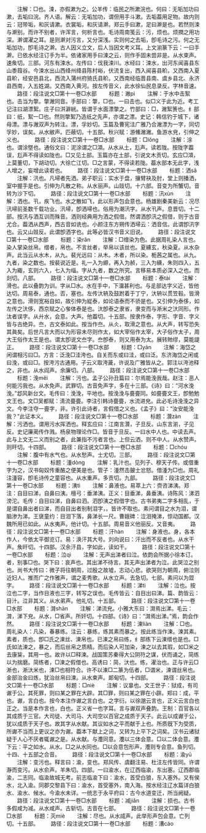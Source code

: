 <!-- { "loadSidebar": true } -->
　　注解：□也。涑，亦假漱为之。公羊传：临民之所漱浣也。何曰：无垢加功曰漱，去垢曰浣。齐人语。解云：无垢加功，谓但用手斗漱。去垢葢用足物。故内则云：冠带垢，和灰请漱。衣裳垢，和灰请澣。郑云手曰漱，足曰澣是也。若然则涑与澣别。而许不别者，许浑言，何析言也。毛诗周南笺云：污，烦也。烦撋之用功深。澣谓濯之耳。是则澣对污言，又分深浅。实则何之去垢，卽毛诗之污。何之无垢加功，卽毛诗之澣。古人因义立文，后人当因文考义耳。上文湔篆下云：一曰手澣。已依水经注订手为半。依诸家用手曰涑之云，则作手固未尝非是。从水束声。速矦切。三部。河东有涑水。左传曰：伐我涑川。水经曰：涑水，出河东闻喜县东山黍葭谷。今涑水出山西绛州绛县陈村峪，伏流复出，西入闻喜县畍。又西南入夏县畍，经安邑县北，西流入蒲州府猗氏县畍。又西南经临晋县南、虞乡县北、永济县西南，入五姓湖。又西南入黄河。按左传音义，此水徐仙民息录反。字林音速。
　　路径：段注说文□第十一卷□水部
　　标题：潎pì
　　注解：于水中击絮也。击当为撆。撆潎同音。手部曰：撆，□也。一曰击也。似□义于此为近。考工记注曰湖漂絮。庄子曰洴澼絖。皆谓于水面漂撆之。竹部曰：□，潎絮箦也。纟部曰：纸，絮一□也。然则撆絮乃造纸之先声，亦谓之漂。史记：韩信钓于城下，诸母漂。漂与潎双声为转注。漂，孚妙切。玉篇及曹宪注广雅乃合潎漂为一字，同切孚妙，误矣。从水敝声。匹蔽切。十五部。秋兴赋：游鯈潎潎。鱼游水皃，引伸之义也。
　　路径：段注说文□第十一卷□水部
　　标题：□lǒnɡ
　　注解：涂也。谓涂墍也。通俗文曰：泥涂谓之□澒。从水从土，尨声。读若陇。按陇字葢误，尨声不得读如陇也。□又见土部。玉篇亦在土部，引说文木贡切。玄应□澒，上莫董切，下胡动切。大徐亡江切。□之言蒙，不得读若陇。葢水部本无此字，浅人增之，妄增此读若也。
　　路径：段注说文□第十一卷□水部
　　标题：洒sǎ
　　注解：汛也。凡埽者先洒。弟子职云：实水于盘，攘臂袂及肘，堂上则播洒，室中握手是也。引伸为凡散之称。从水丽声。山豉切。十六部。音变为所蟹切。音转为沙下切。
　　路径：段注说文□第十一卷□水部
　　标题：汛xùn
　　注解：洒也。卂，疾飞也。水之散如飞，此以形声包会意也。杨雄剧秦美新云：况尽汛埽前圣数千载功业。汛埽，卽洒埽也。俗用为潮汛字。从水卂声。息晋切。十二部。按汛与洒互训而殊音。洒则经典用为洒之假借。然谓洒卽汛之假借，则于古音尤合。葢洒从西声，西古音如诜也。小颜注东方朔传洒埽云：洒音信。此谓卽汛字也。云又山豉反。此谓卽洒字也。此等必皆汉书音义旧说。
　　路径：段注说文□第十一卷□水部
　　标题：染rǎn
　　注解：□缯染为色。此据周礼染人言也。染人掌染丝帛。缯者，帛也。不言丝者，举帛以该丝也。夏纁玄，秋染夏。从水杂声。此当云从水木，从九。裴光远曰：从木。木者，所以染。栀茜之属也。从九。九者，染之数也。按裴说近是。礼一入为縓，再入为赪，三入为纁，朱则四入，五入为緅，玄则六入，七入为缁。字从九者，数之所究。言移易本质必深入之也。而剡切。八部。
　　路径：段注说文□第十一卷□水部
　　标题：泰tài
　　注解：滑也。此以叠韵为训。字从□水。水在手中，下澑甚利也。与辵部达字义近，皆他达切。周易泰，通也。否，塞也。左传汏辀及鼓跗着于丁宁，汏辀以贯笠毂。皆滑之意也。滑则宽裕自如，故引伸为緃泰，如论语泰而不骄是也。又引伸为泰侈，如左传之汏侈，西京赋之心奓体泰是也。汏卽泰之隶省，隶变而与淅米之汏同形。作汰者误字。从廾水，会意。大声。他葢切。十五部。按隶作泰，字形、字音、字义皆与古绝异。夳，古文泰如此。按当作夳。从仌，取滑之意也。从大声，转写恐失其眞矣。后世凡言大而以为形容未尽则作太，如大宰俗作太宰，大子俗作太子，周大王俗作太王是也。谓太卽说文夳字。夳卽泰，则又用泰为太。展转貤缪，莫能諟正。
　　路径：段注说文□第十一卷□水部
　　标题：□yán
　　注解：海岱之闲谓相污曰□。方言：泛浼□洼洿也。自关而东或曰洼，或曰泛。东济海岱之闲或曰浼，或曰□。按洿污古通用。子云义取洿薉，许说及广雅皆从之。郭注以洿池释之，非也。从水阎声。余廉切。八部。
　　路径：段注说文□第十一卷□水部
　　标题：浼měi
　　注解：污也。孟子公孙丑篇曰：尔焉能浼我哉。赵注：恶人何能污我也。从水免声。武罪切。古音免声字，多在十三部。《诗》曰：“河水浼浼。”邶风新台文。毛传曰：浼浼，平地也。按浼浼与亹亹同。如亹亹文王，卽勉勉文王也。文□吴都赋：淸流亹亹。李注引韩诗亹亹，水流进皃。此必毛诗浼浼之异文。今李注夺一亹字，非。许引此诗者，言假借之义也。《孟子》曰：“汝安能浼我？”此证本义。
　　路径：段注说文□第十一卷□水部
　　标题：灒zàn
　　注解：污洒也。谓用污水挥洒也。释玄应曰：江南言灒，子旦反。山东言湔，子见反。史记廉蔺传作溅。杨泉物理论作□。皆音于旦反。一曰水中人也。中读去声。此与上文无二义而别之者，此兼指不污者言也。上但云洒，则不中人。从水赞声。则旰切。十四部。
　　路径：段注说文□第十一卷□水部
　　标题：□chóu
　　注解：腹中有水气也。从水愁声。士尤切。三部。
　　路径：段注说文□第十一卷□水部
　　标题：湩dònɡ
　　注解：乳汁也。见列子、穆天子传。或借重字为之，汉书匈奴传重酪之便美是也。管子：湩然击皷士忿怒。借湩为□也。周礼注湩容，卽毛诗传之童容也。从水重声。多贡切。九部。
　　路径：段注说文□第十一卷□水部
　　标题：洟tì
　　注解：鼻液也。易萃上六：赍咨涕洟。郑注：自目曰涕，自鼻曰洟。檀弓：垂涕洟。正义：目垂涕，鼻垂洟。诗陈风：涕泗滂沱。毛传：自目曰涕，自鼻曰泗。泗卽洟之假借字也。古书弟夷二字多相乱，于是谓自鼻出者曰涕，而自目出者别制泪字，。皆许不取也。素问谓目之水为泪，谓脑渗为涕。王襃童约：目泪下落，鼻涕长一尺。曹娥碑：泣泪掩涕，惊动国都。汉魏所用已如此。从水夷声。他计切。十五部。周易音义他丽反。又音夷。
　　路径：段注说文□第十一卷□水部
　　标题：汗hàn
　　注解：身液也。身，各本作人，今依太平御览订。易：涣汗其大号。刘向说曰：汗出而不反者也。从水干声。矦旰切。十四部。汉余汗县，字如此，读如干。
　　路径：段注说文□第十一卷□水部
　　标题：泣qì
　　注解：无声出涕者曰泣。依韵会所据小徐本订。者，别事□也。哭下曰：哀声也。其出涕不待言。其无声出涕者为泣。此哭泣之别也。尚书大传曰：微子将往朝周，过殷之故墟，志动心悲。欲哭则为朝周，俯泣则近妇人。推而广之作雅声，谓之麦秀歌。从水立声。去急切。七部。素问以为歰字。
　　路径：段注说文□第十一卷□水部
　　标题：涕tì
　　注解：泣也。按泣也二字，当作目液也三字，转写之误也。毛传皆云：自目出曰涕。篇、韵皆云：目汁。泣非其义。从水弟声。他礼切。十五部。
　　路径：段注说文□第十一卷□水部
　　标题：潸shān
　　注解：涕流皃。小雅大东曰：潸焉出涕。毛云：潸，涕下皃。从水，□省声。所奸切。十四部。《诗》曰：“潸焉出涕。”焉，韵会作然。
　　路径：段注说文□第十一卷□水部
　　标题：湅liàn
　　注解：□也。周礼染人：凡染，春暴练。注云：暴练，练其素而暴之。按此练当作湅。湅其素。素者，质也。卽□氏之湅丝、湅帛也。已湅之帛曰练，纟部练下云湅缯也是也。□氏如法湅之，暴之，而后丝帛之质精。而后染人可加染，湅之以去其瑕，如□米之去康粊，其用一也。故许以□释湅。战国策苏秦得大公阴符之谋，伏而诵之，简练以为揣磨。简练者，□湅之假借也。高诱曰：简，汏也。练，濯治也。正与许云□淅也，淅汏米也，湅□也相符合。许不以湅□二篆为伍者，□谓米，湅谓丝帛也。金部治金曰炼，犹治丝帛曰湅。从水柬声。郞甸切。十四部。
　　路径：段注说文□第十一卷□水部
　　标题：□niè
　　注解：议辠也。文王世子：狱成，有司谳于公。其死罪，则曰某之罪在大辟。其□罪，则曰某之罪在小辟。郑曰：成，平也。谳，言白也。按今本注作谳之言白也。之字衍。以徐邈云言也，正义云言白也正之。当是本作言也，白也。正义省一也字耳。言与谳双声叠韵。王制：百官各以其成质于三官。大司徒、大司马、大司空以百官之成质于天子。此云以成谳于公，犹以成质于天子也。故其字从水献。其议如水之平而献于上也。所质旣下为受质，所谳不当而上更议之亦为谳。葢本下献上之词，又转为上平下之词矣。汉书云诸狱疑于人心不厌者辄谳之是。从水献。与灋同意。灋以三体会意。□以二体会意。灋下云：平之如水。从水。□之从水同也。□以会意包形声，灋则专会意。鱼列切。十四、十五部之合音。
　　路径：段注说文□第十一卷□水部
　　标题：渝yū
　　注解：变污也。释言曰：渝，变也。郑风传、虞翻注易、杜注左传皆同。许谓瀞而变污。从水俞声。羊朱切。四部。一曰渝水，在辽西临渝，东出塞。辽西郡临渝，二志同。临渝故城无考。前志临渝下曰：渝水，首受白狼，东入塞外。又有侯水，北入渝。同郡交黎县下曰：渝水，首受塞外，南入海。按水经注辽水篇详白狼水、渝水、候水。今渝水未详。一统志于永平府曰：古今水道变迁，所当阙疑。
　　路径：段注说文□第十一卷□水部
　　标题：减jiǎn
　　注解：损也。古书多假咸为减。从水咸声。古斩切。古音在七部。
　　路径：段注说文□第十一卷□水部
　　标题：灭miè
　　注解：尽也。从水烕声。此举形声包会意。亡列切。十五部。
　　路径：段注说文□第十一卷□水部
　　标题：漕cáo

